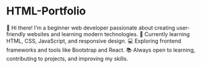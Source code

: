 # HTML-Portfolio
👋 Hi there! I’m a beginner web developer passionate about creating user-friendly websites and learning modern technologies. 🌱 Currently learning HTML, CSS, JavaScript, and responsive design. 💻 Exploring frontend frameworks and tools like Bootstrap and React. 📚 Always open to learning, contributing to projects, and improving my skills. 
